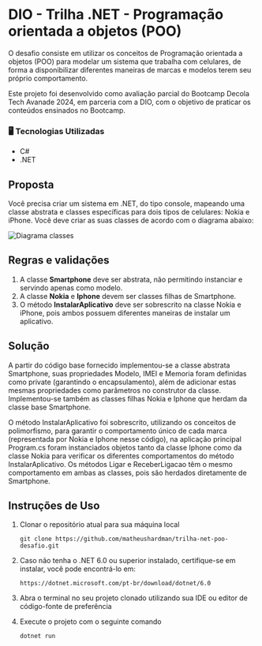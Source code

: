 # DIO - Trilha .NET - Programação orientada a objetos (POO)
O desafio consiste em utilizar os conceitos de Programação orientada a objetos (POO) para modelar um sistema que trabalha com celulares, de forma a disponibilizar diferentes maneiras de marcas e modelos terem seu próprio comportamento.

Este projeto foi desenvolvido como avaliação parcial do Bootcamp Decola Tech Avanade 2024, em parceria com a DIO, com o objetivo de praticar os conteúdos ensinados no Bootcamp.

### 🖥️ Tecnologias Utilizadas

- C#
- .NET

## Proposta
Você precisa criar um sistema em .NET, do tipo console, mapeando uma classe abstrata e classes específicas para dois tipos de celulares: Nokia e iPhone. 
Você deve criar as suas classes de acordo com o diagrama abaixo:

![Diagrama classes](Imagens/diagrama.png)

## Regras e validações
1. A classe **Smartphone** deve ser abstrata, não permitindo instanciar e servindo apenas como modelo.
2. A classe **Nokia** e **Iphone** devem ser classes filhas de Smartphone.
3. O método **InstalarAplicativo** deve ser sobrescrito na classe Nokia e iPhone, pois ambos possuem diferentes maneiras de instalar um aplicativo.

## Solução

A partir do código base fornecido implementou-se a classe abstrata Smartphone, suas propriedades Modelo, IMEI e Memoria foram definidas como private (garantindo o encapsulamento), além de adicionar estas mesmas propriedades como parâmetros no construtor da classe. Implementou-se também as classes filhas Nokia e Iphone que herdam da classe base Smartphone.

O método InstalarAplicativo foi sobrescrito, utilizando os conceitos de polimorfismo, para garantir o comportamento único de cada marca (representada por Nokia e Iphone nesse código), na aplicação principal Program.cs foram instanciados objetos tanto da classe Iphone como da classe Nokia para verificar os diferentes comportamentos do método InstalarAplicativo. Os métodos Ligar e ReceberLigacao têm o mesmo comportamento em ambas as classes, pois são herdados diretamente de Smartphone.

## Instruções de Uso

1. Clonar o repositório atual para sua máquina local

   `git clone https://github.com/matheushardman/trilha-net-poo-desafio.git`

2. Caso não tenha o .NET 6.0 ou superior instalado, certifique-se em instalar, você pode encontrá-lo em:

   `https://dotnet.microsoft.com/pt-br/download/dotnet/6.0`

3. Abra o terminal no seu projeto clonado utilizando sua IDE ou editor de código-fonte de preferência

4. Execute o projeto com o seguinte comando

   `dotnet run`